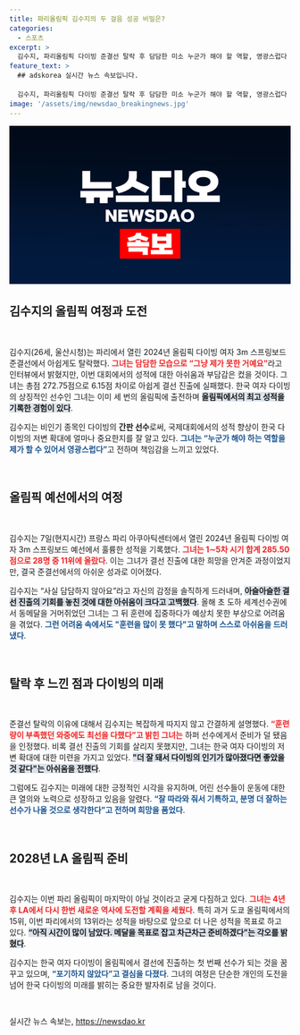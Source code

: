 ```yaml
---
title: 파리올림픽 김수지의 두 걸음 성공 비밀은?
categories:
  - 스포츠
excerpt: >
  김수지, 파리올림픽 다이빙 준결선 탈락 후 담담한 미소 누군가 해야 할 역할, 영광스럽다 밝혀. LA 올림픽에서 메달 목표! 새로운 역사를 향한 끈질긴 도전!
feature_text: >
  ## adskorea 실시간 뉴스 속보입니다.

  김수지, 파리올림픽 다이빙 준결선 탈락 후 담담한 미소 누군가 해야 할 역할, 영광스럽다 밝혀. LA 올림픽에서 메달 목표! 새로운 역사를 향한 끈질긴 도전!
image: '/assets/img/newsdao_breakingnews.jpg'
---
```


<p><img src="/assets/img/newsdao_breakingnews.jpg" alt="adskorea 속보" /></p>

<h2 data-ke-size="size26">김수지의 올림픽 여정과 도전</h2>

<p data-ke-size="size16">&nbsp;</p>

<p>김수지(26세, 울산시청)는 파리에서 열린 2024년 올림픽 다이빙 여자 3m 스프링보드 준결선에서 아쉽게도 탈락했다. <b><span style="color: #ee2323;">그녀는 담담한 모습으로 “그냥 제가 못한 거예요”</span></b>라고 인터뷰에서 밝혔지만, 이번 대회에서의 성적에 대한 아쉬움과 부담감은 컸을 것이다. 그녀는 총점 272.75점으로 6.15점 차이로 아쉽게 결선 진출에 실패했다. 한국 여자 다이빙의 상징적인 선수인 그녀는 이미 세 번의 올림픽에 출전하며 <b><span style="background-color: #21538527;">올림픽에서의 최고 성적을 기록한 경험이 있다</span></b>. </p>

<p>김수지는 비인기 종목인 다이빙의 <b>간판 선수</b>로써, 국제대회에서의 성적 향상이 한국 다이빙의 저변 확대에 얼마나 중요한지를 잘 알고 있다. <b><span style="color: #1a5490;">그녀는 “누군가 해야 하는 역할을 제가 할 수 있어서 영광스럽다”</span></b>고 전하며 책임감을 느끼고 있었다.</p>

<p data-ke-size="size16">&nbsp;</p>

<h2 data-ke-size="size26">올림픽 예선에서의 여정</h2>

<p data-ke-size="size16">&nbsp;</p>

<p>김수지는 7일(현지시간) 프랑스 파리 아쿠아틱센터에서 열린 2024년 올림픽 다이빙 여자 3m 스프링보드 예선에서 훌륭한 성적을 기록했다. <b><span style="color: #ee2323;">그녀는 1∼5차 시기 합계 285.50점으로 28명 중 11위에 올랐다</span></b>. 이는 그녀가 결선 진출에 대한 희망을 안겨준 과정이었지만, 결국 준결선에서의 아쉬운 성과로 이어졌다.</p>

<p>김수지는 “사실 담담하지 않아요”라고 자신의 감정을 솔직하게 드러내며, <b><span style="background-color: #21538527;">아슬아슬한 결선 진출의 기회를 놓친 것에 대한 아쉬움이 크다고 고백했다</span></b>. 올해 초 도하 세계선수권에서 동메달을 거머쥐었던 그녀는 그 뒤 훈련에 집중하다가 예상치 못한 부상으로 어려움을 겪었다. <b><span style="color: #1a5490;">그런 어려움 속에서도 "훈련을 많이 못 했다"고 말하며 스스로 아쉬움을 드러냈다</span></b>.</p>

<p data-ke-size="size16">&nbsp;</p>

<h2 data-ke-size="size26">탈락 후 느낀 점과 다이빙의 미래</h2>

<p data-ke-size="size16">&nbsp;</p>

<p>준결선 탈락의 이유에 대해서 김수지는 복잡하게 따지지 않고 간결하게 설명했다. <b><span style="color: #ee2323;">“훈련량이 부족했던 와중에도 최선을 다했다”고 밝힌 그녀는</span></b> 하퍼 선수에게서 준비가 덜 됐음을 인정했다. 비록 결선 진출의 기회를 살리지 못했지만, 그녀는 한국 여자 다이빙의 저변 확대에 대한 미련을 가지고 있었다. <b><span style="background-color: #21538527;">"더 잘 돼서 다이빙의 인기가 많아졌다면 좋았을 것 같다"는 아쉬움을 전했다</span></b>.</p>

<p>그럼에도 김수지는 미래에 대한 긍정적인 시각을 유지하며, 어린 선수들이 운동에 대한 큰 열의와 노력으로 성장하고 있음을 알렸다. <b><span style="color: #1a5490;">“잘 따라와 줘서 기특하고, 분명 더 잘하는 선수가 나올 것으로 생각한다”고 전하며 희망을 품었다</span></b>.</p>

<p data-ke-size="size16">&nbsp;</p>

<h2 data-ke-size="size26">2028년 LA 올림픽 준비</h2>

<p data-ke-size="size16">&nbsp;</p>

<p>김수지는 이번 파리 올림픽이 마지막이 아닐 것이라고 굳게 다짐하고 있다. <b><span style="color: #ee2323;">그녀는 4년 후 LA에서 다시 한번 새로운 역사에 도전할 계획을 세웠다</span></b>. 특히 과거 도쿄 올림픽에서의 15위, 이번 파리에서의 13위라는 성적을 바탕으로 앞으로 더 나은 성적을 목표로 하고 있다. <b><span style="background-color: #21538527;">“아직 시간이 많이 남았다. 메달을 목표로 잡고 차근차근 준비하겠다”는 각오를 밝혔다</span></b>.</p>

<p>김수지는 한국 여자 다이빙이 올림픽에서 결선에 진출하는 첫 번째 선수가 되는 것을 꿈꾸고 있으며, <b><span style="color: #1a5490;">“포기하지 않았다”고 결심을 다졌다</span></b>. 그녀의 여정은 단순한 개인의 도전을 넘어 한국 다이빙의 미래를 밝히는 중요한 발자취로 남을 것이다.</p>

<p data-ke-size="size16">&nbsp;</p>
실시간 뉴스 속보는, <a href="https://newsdao.kr" rel="dofollow">https://newsdao.kr</a>


